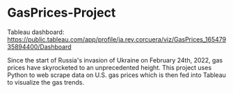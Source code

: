 # GasPrices-Project

Tableau dashboard: https://public.tableau.com/app/profile/ja.rey.corcuera/viz/GasPrices_16547935894400/Dashboard

Since the start of Russia's invasion of Ukraine on February 24th, 2022, gas prices have skyrocketed to an unprecedented height. This project uses Python to web scrape data on U.S. gas prices which is then fed into Tableau to visualize the gas trends.
